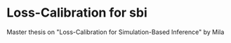 # Loss-Calibration for sbi

Master thesis on "Loss-Calibration for Simulation-Based Inference" by Mila
